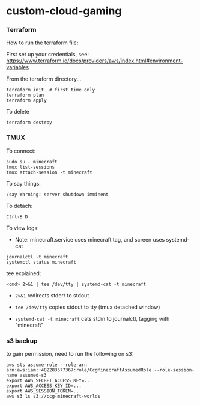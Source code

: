 # custom-cloud-gaming

### Terraform

How to run the terraform file:

First set up your credentials, see: https://www.terraform.io/docs/providers/aws/index.html#environment-variables

From the terraform directory...

~~~
terraform init  # first time only
terraform plan
terraform apply
~~~

To delete

~~~
terraform destroy
~~~


### TMUX

To connect:

~~~
sudo su - minecraft
tmux list-sessions
tmux attach-session -t minecraft
~~~

To say things:

~~~
/say Warning: server shutdown imminent
~~~

To detach:

~~~
Ctrl-B D
~~~

To view logs:

* Note: minecraft.service uses minecraft tag, and screen uses systemd-cat

~~~
journalctl -t minecraft
systemctl status minecraft
~~~


tee explained:

~~~
<cmd> 2>&1 | tee /dev/tty | systemd-cat -t minecraft
~~~

* ```2>&1``` redirects stderr to stdout

* ```tee /dev/tty``` copies stdout to tty (tmux detached window)

* ```systemd-cat -t minecraft``` cats stdin to journalctl, tagging with "minecraft"

### s3 backup

to gain permission, need to run the following on s3:

~~~
aws sts assume-role --role-arn arn:aws:iam::482283577367:role/CcgMinecraftAssumedRole --role-session-name assumed-s3
export AWS_SECRET_ACCESS_KEY=...
export AWS_ACCESS_KEY_ID=...
export AWS_SESSION_TOKEN=...
aws s3 ls s3://ccg-minecraft-worlds
~~~
